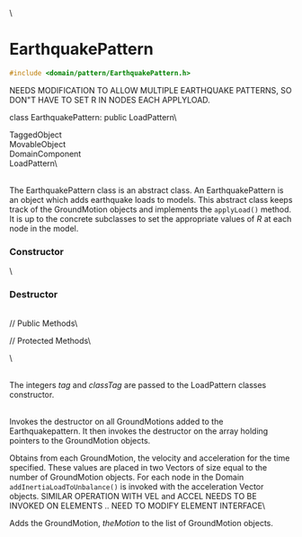 \
# EarthquakePattern 

```cpp
#include <domain/pattern/EarthquakePattern.h>
```
NEEDS MODIFICATION TO ALLOW MULTIPLE EARTHQUAKE PATTERNS, SO DON"T HAVE
TO SET R IN NODES EACH APPLYLOAD.

class EarthquakePattern: public LoadPattern\

TaggedObject\
MovableObject\
DomainComponent\
LoadPattern\

\
The EarthquakePattern class is an abstract class. An EarthquakePattern
is an object which adds earthquake loads to models. This abstract class
keeps track of the GroundMotion objects and implements the `applyLoad()`
method. It is up to the concrete subclasses to set the appropriate
values of *R* at each node in the model.

### Constructor

\
### Destructor

\
// Public Methods\

// Protected Methods\

\

\
The integers *tag* and *classTag* are passed to the LoadPattern classes
constructor.

\
Invokes the destructor on all GroundMotions added to the
Earthquakepattern. It then invokes the destructor on the array holding
pointers to the GroundMotion objects.

Obtains from each GroundMotion, the velocity and acceleration for the
time specified. These values are placed in two Vectors of size equal to
the number of GroundMotion objects. For each node in the Domain
`addInertiaLoadToUnbalance()` is invoked with the acceleration Vector
objects. SIMILAR OPERATION WITH VEL and ACCEL NEEDS TO BE INVOKED ON
ELEMENTS .. NEED TO MODIFY ELEMENT INTERFACE\

Adds the GroundMotion, *theMotion* to the list of GroundMotion objects.
